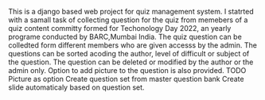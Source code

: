 This is a django based web project for quiz management system.
I statrted with a samall task of collecting question for the quiz from memebers of a quiz content committy formed for Techonology Day 2022, an yearly programe conducted by BARC,Mumbai India.
The quiz question can be colledted form different members who are given accesss by the admin.
The questions can be sorted acoding the author, level of difficult or subject of  the question.
The question can be deleted or modified by the author or the admin only.
Option to add picture to the question is also provided.
TODO
  Picture as option
  Create question set from master question bank
  Create slide automaticaly based on question set.
  
